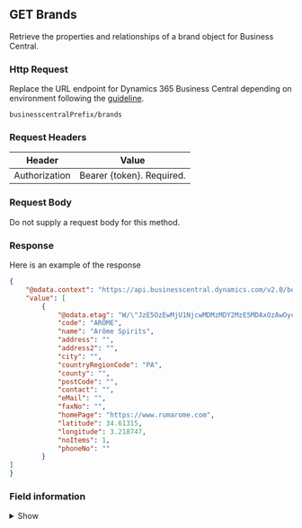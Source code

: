## GET Brands

Retrieve the properties and relationships of a brand object for Business Central.

### Http Request

Replace the URL endpoint for Dynamics 365 Business Central depending on environment following the [guideline](#endpoints-businesscentralPrefix-structure).

~~~ api
businesscentralPrefix/brands
~~~

### Request Headers

Header | Value |
--- | --- |
Authorization | Bearer {token}. Required.|

### Request Body

Do not supply a request body for this method.

### Response

Here is an example of the response

```json
{
    "@odata.context": "https://api.businesscentral.dynamics.com/v2.0/bevicasaas.onmicrosoft.com/tvt_develop/api/tvisiontech/webbevica/v2.0/$metadata#companies(9ce13e1a-9f86-ed11-9989-6045bd0d0c6b)/brands",
    "value": [
        {
            "@odata.etag": "W/\"JzE5OzEwMjU1NjcwMDMzMDY2MzE5MDAxOzAwOyc=\"",
            "code": "ARÔME",
            "name": "Arôme Spirits",
            "address": "",
            "address2": "",
            "city": "",
            "countryRegionCode": "PA",
            "county": "",
            "postCode": "",
            "contact": "",
            "eMail": "",
            "faxNo": "",
            "homePage": "https://www.rumarome.com",
            "latitude": 34.61315,
            "longitude": 3.218747,
            "noItems": 1,
            "phoneNo": ""
        }
]
}

```

### Field information
<details>
  <summary>Show</summary>

| Relation | Source Table | Field Caption | Field Type | Field Length | Note |
| ----------- | ----------- | ----------- | ---------- | ------------ |---------- |
| 1 | TVT Brands |  Code | String | 20 | | 
| 1 | TVT Region |  Name | String | 50 | | 
| 1 | TVT Region |  Address | String | 100 | | 
| 1 | TVT Region |  Address 2 | String | 50 | | 
| 1 | TVT Region |  City | String | 30 | | 
| 1 | TVT Region |  Country / Region Code | String | 10 | | 
| 1 | TVT Region |  County | String | 30 | | 
| 1 | TVT Region |  Post code | String | 20 | | 
| 1 | TVT Region |  Contact | String | 50 | | 
| 1 | TVT Region |  email | String | 80 | | 
| 1 | TVT Region |  Fax No. | String | 30 | | 
| 1 | TVT Region |  Home Page | String | 80 | | 
| 1 | TVT Region |  Latitude | Integer |  | | 
| 1 | TVT Region |  Longitude | Integer |  | | 
| 1 | TVT Region |  Phone No. | String | 30 | | 
